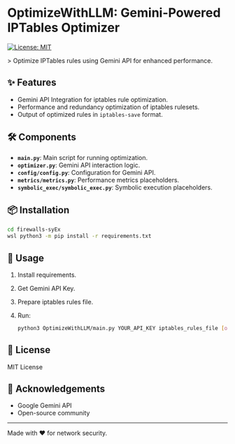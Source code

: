 # OptimizeWithLLM: Gemini-Powered IPTables Optimizer

[![License: MIT](https://img.shields.io/badge/License-MIT-yellow.svg)](https://opensource.org/licenses/MIT)

\>  Optimize IPTables rules using Gemini API for enhanced performance.

## ✨ Features

- Gemini API Integration for iptables rule optimization.
- Performance and redundancy optimization of iptables rulesets.
- Output of optimized rules in `iptables-save` format.

## 🛠️ Components

- **`main.py`**: Main script for running optimization.
- **`optimizer.py`**: Gemini API interaction logic.
- **`config/config.py`**: Configuration for Gemini API.
- **`metrics/metrics.py`**: Performance metrics placeholders.
- **`symbolic_exec/symbolic_exec.py`**: Symbolic execution placeholders.

## 📦 Installation

```bash
cd firewalls-syEx
wsl python3 -m pip install -r requirements.txt
```

## 🚀 Usage

1. Install requirements.
2. Get Gemini API Key.
3. Prepare iptables rules file.
4. Run:

   ```bash
   python3 OptimizeWithLLM/main.py YOUR_API_KEY iptables_rules_file [output_file]
   ```

## 📝 License

MIT License

## 🙏 Acknowledgements

- Google Gemini API
- Open-source community

---

Made with ❤️ for network security.

